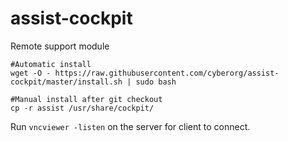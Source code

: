 # assist-cockpit
Remote support module

```console
#Automatic install
wget -O - https://raw.githubusercontent.com/cyberorg/assist-cockpit/master/install.sh | sudo bash

#Manual install after git checkout
cp -r assist /usr/share/cockpit/
```

Run `vncviewer -listen` on the server for client to connect.
